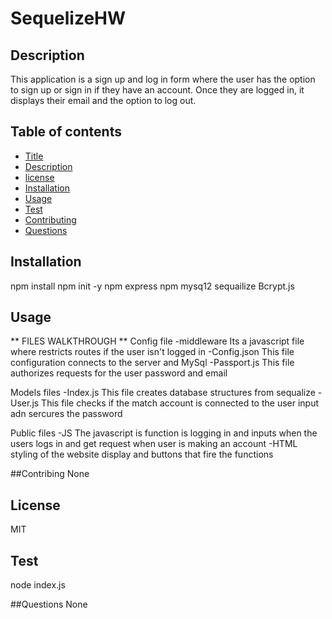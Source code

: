 # SequelizeHW

## Description 
This application is a sign up and log in form where the user has the option to sign up or sign in if they have an account. Once they are logged in, it displays their email and the option to log out. 
 

## Table of contents 

* [Title](#Title)
* [Description](#Description)
* [license](#License)
* [Installation](#Installation)
* [Usage](#Usage)
* [Test](#Test) 
* [Contributing](#Contributing)
* [Questions](#Questions)

## Installation
npm install 
npm init -y
npm express 
npm mysq12 sequailize 
Bcrypt.js

## Usage
** FILES WALKTHROUGH **
Config file
-middleware
Its a javascript file where restricts routes if the user isn't logged in
-Config.json
This file configuration connects to the server and MySql
-Passport.js
This file authorizes requests for the user password and email

Models files
-Index.js
This file creates database structures from sequalize
-User.js
This file checks if the match account is connected to the user input adn sercures the password

Public files
-JS
The javascript is function is logging in and inputs when the users logs in and get request when user is making an account
-HTML
styling of the website display and buttons that fire the functions




##Contribing 
None

## License 
MIT

## Test
node index.js

##Questions
None